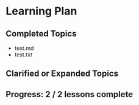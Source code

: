 # Learning Plan

## Completed Topics
- test.md
- test.txt

## Clarified or Expanded Topics


## Progress: 2 / 2 lessons complete
